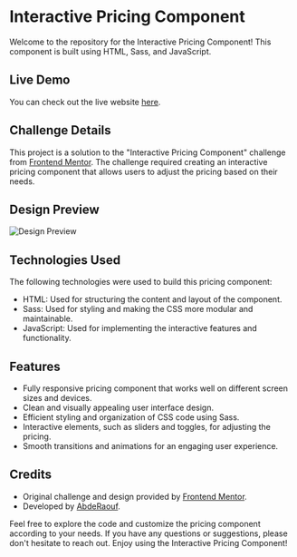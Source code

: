 # Interactive Pricing Component

Welcome to the repository for the Interactive Pricing Component! This component is built using HTML, Sass, and JavaScript.

## Live Demo

You can check out the live website [here](https://abdraoufx.github.io/frontEndMentor_Challenges/junior/interactive_pricing_component).

## Challenge Details

This project is a solution to the "Interactive Pricing Component" challenge from [Frontend Mentor](https://www.frontendmentor.io). The challenge required creating an interactive pricing component that allows users to adjust the pricing based on their needs.

## Design Preview

![Design Preview](https://res.cloudinary.com/dz209s6jk/image/upload/q_auto:good,w_900/Challenges/pnoljknuewnetbngzmto.jpg "Design Preview")

## Technologies Used

The following technologies were used to build this pricing component:

- HTML: Used for structuring the content and layout of the component.
- Sass: Used for styling and making the CSS more modular and maintainable.
- JavaScript: Used for implementing the interactive features and functionality.

## Features

- Fully responsive pricing component that works well on different screen sizes and devices.
- Clean and visually appealing user interface design.
- Efficient styling and organization of CSS code using Sass.
- Interactive elements, such as sliders and toggles, for adjusting the pricing.
- Smooth transitions and animations for an engaging user experience.

## Credits

- Original challenge and design provided by [Frontend Mentor](https://www.frontendmentor.io).
- Developed by [AbdeRaouf](https://github.com/abdraoufx).

Feel free to explore the code and customize the pricing component according to your needs. If you have any questions or suggestions, please don't hesitate to reach out. Enjoy using the Interactive Pricing Component!
